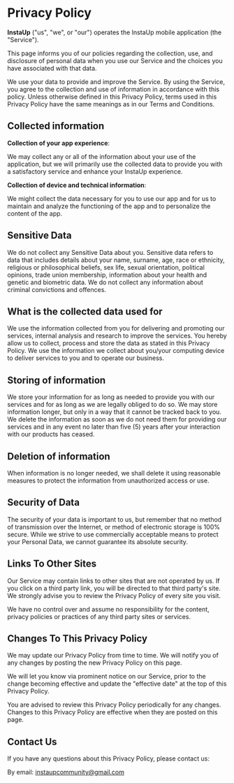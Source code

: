 # Privacy Policy

**InstaUp** ("us", "we", or "our") operates the InstaUp mobile application (the "Service").

This page informs you of our policies regarding the collection, use, and disclosure of personal data when you use our Service and the choices you have associated with that data.

We use your data to provide and improve the Service. By using the Service, you agree to the collection and use of information in accordance with this policy. Unless otherwise defined in this Privacy Policy, terms used in this Privacy Policy have the same meanings as in our Terms and Conditions.

## Collected information
**Collection of your app experience**:

We may collect any or all of the information about your use of the application, but we will primarily use the collected data to provide you with a satisfactory service and enhance your InstaUp experience.

**Collection of device and technical information**:

We might collect the data necessary for you to use our app and for us to maintain and analyze the functioning of the app and to personalize the content of the app.

## Sensitive Data
We do not collect any Sensitive Data about you. Sensitive data refers to data that includes details about your name, surname, age, race or ethnicity, religious or philosophical beliefs, sex life, sexual orientation, political opinions, trade union membership, information about your health and genetic and biometric data. We do not collect any information about criminal convictions and offences.

## What is the collected data used for
We use the information collected from you for delivering and promoting our services, internal analysis and research to improve the services. You hereby allow us to collect, process and store the data as stated in this Privacy Policy. We use the information we collect about you/your computing device to deliver services to you and to operate our business.

## Storing of information
We store your information for as long as needed to provide you with our services and for as long as we are legally obliged to do so. We may store information longer, but only in a way that it cannot be tracked back to you. We delete the information as soon as we do not need them for providing our services and in any event no later than five (5) years after your interaction with our products has ceased.

## Deletion of information
When information is no longer needed, we shall delete it using reasonable measures to protect the information from unauthorized access or use.

## Security of Data
The security of your data is important to us, but remember that no method of transmission over the Internet, or method of electronic storage is 100% secure. While we strive to use commercially acceptable means to protect your Personal Data, we cannot guarantee its absolute security.

## Links To Other Sites
Our Service may contain links to other sites that are not operated by us. If you click on a third party link, you will be directed to that third party's site. We strongly advise you to review the Privacy Policy of every site you visit.

We have no control over and assume no responsibility for the content, privacy policies or practices of any third party sites or services.

## Changes To This Privacy Policy
We may update our Privacy Policy from time to time. We will notify you of any changes by posting the new Privacy Policy on this page.

We will let you know via prominent notice on our Service, prior to the change becoming effective and update the "effective date" at the top of this Privacy Policy.

You are advised to review this Privacy Policy periodically for any changes. Changes to this Privacy Policy are effective when they are posted on this page.

## Contact Us
If you have any questions about this Privacy Policy, please contact us:

By email: instaupcommunity@gmail.com
